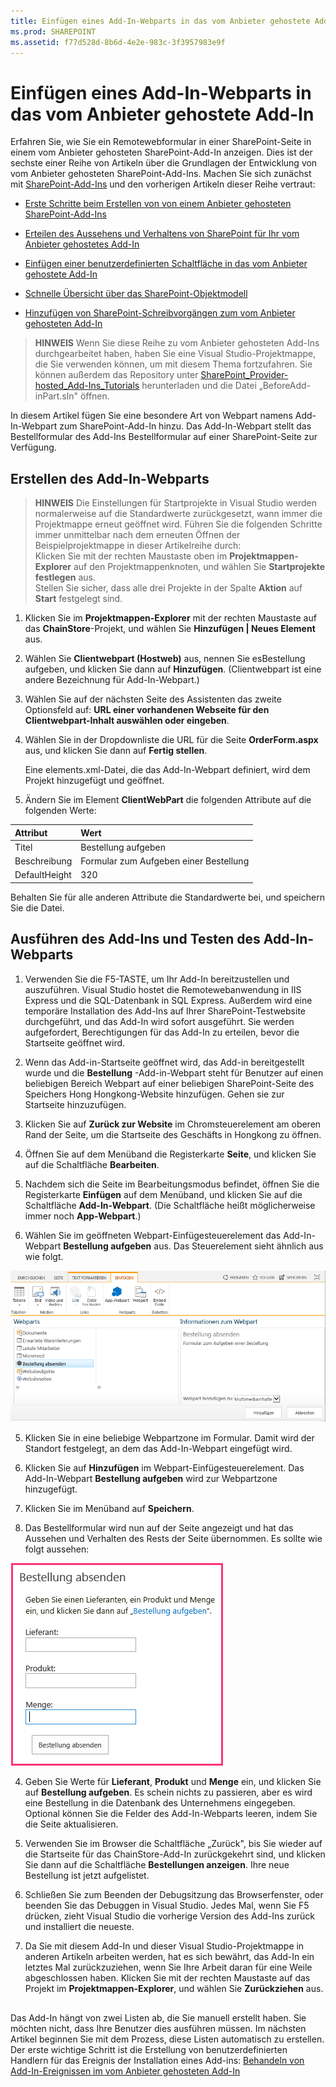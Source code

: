 ```yaml
---
title: Einfügen eines Add-In-Webparts in das vom Anbieter gehostete Add-In
ms.prod: SHAREPOINT
ms.assetid: f77d528d-8b6d-4e2e-983c-3f3957983e9f
---
```



# Einfügen eines Add-In-Webparts in das vom Anbieter gehostete Add-In
Erfahren Sie, wie Sie ein Remotewebformular in einer SharePoint-Seite in einem vom Anbieter gehosteten SharePoint-Add-In anzeigen.
Dies ist der sechste einer Reihe von Artikeln über die Grundlagen der Entwicklung von vom Anbieter gehosteten SharePoint-Add-Ins. Machen Sie sich zunächst mit  [SharePoint-Add-Ins](sharepoint-add-ins.md) und den vorherigen Artikeln dieser Reihe vertraut:





-  [Erste Schritte beim Erstellen von von einem Anbieter gehosteten SharePoint-Add-Ins](get-started-creating-provider-hosted-sharepoint-add-ins.md)


-  [Erteilen des Aussehens und Verhaltens von SharePoint für Ihr vom Anbieter gehostetes Add-In](give-your-provider-hosted-add-in-the-sharepoint-look-and-feel.md)


-  [Einfügen einer benutzerdefinierten Schaltfläche in das vom Anbieter gehostete Add-In](include-a-custom-button-in-the-provider-hosted-add-in.md)


-  [Schnelle Übersicht über das SharePoint-Objektmodell](get-a-quick-overview-of-the-sharepoint-object-model.md)


-  [Hinzufügen von SharePoint-Schreibvorgängen zum vom Anbieter gehosteten Add-In](add-sharepoint-write-operations-to-the-provider-hosted-add-in.md)



> **HINWEIS**
> Wenn Sie diese Reihe zu vom Anbieter gehosteten Add-Ins durchgearbeitet haben, haben Sie eine Visual Studio-Projektmappe, die Sie verwenden können, um mit diesem Thema fortzufahren. Sie können außerdem das Repository unter  [SharePoint_Provider-hosted_Add-Ins_Tutorials](https://github.com/OfficeDev/SharePoint_Provider-hosted_Add-ins_Tutorials) herunterladen und die Datei „BeforeAdd-inPart.sln" öffnen.




In diesem Artikel fügen Sie eine besondere Art von Webpart namens Add-In-Webpart zum SharePoint-Add-In hinzu. Das Add-In-Webpart stellt das Bestellformular des Add-Ins Bestellformular auf einer SharePoint-Seite zur Verfügung.
## Erstellen des Add-In-Webparts






> **HINWEIS**
>  Die Einstellungen für Startprojekte in Visual Studio werden normalerweise auf die Standardwerte zurückgesetzt, wann immer die Projektmappe erneut geöffnet wird. Führen Sie die folgenden Schritte immer unmittelbar nach dem erneuten Öffnen der Beispielprojektmappe in dieser Artikelreihe durch:<BR />  Klicken Sie mit der rechten Maustaste oben im **Projektmappen-Explorer** auf den Projektmappenknoten, und wählen Sie **Startprojekte festlegen** aus.<BR />  Stellen Sie sicher, dass alle drei Projekte in der Spalte **Aktion** auf **Start** festgelegt sind.





1. Klicken Sie im **Projektmappen-Explorer** mit der rechten Maustaste auf das **ChainStore**-Projekt, und wählen Sie **Hinzufügen | Neues Element** aus.


2. Wählen Sie **Clientwebpart (Hostweb)** aus, nennen Sie esBestellung aufgeben, und klicken Sie dann auf **Hinzufügen**. (Clientwebpart ist eine andere Bezeichnung für Add-In-Webpart.)


3. Wählen Sie auf der nächsten Seite des Assistenten das zweite Optionsfeld auf: **URL einer vorhandenen Webseite für den Clientwebpart-Inhalt auswählen oder eingeben**.


4. Wählen Sie in der Dropdownliste die URL für die Seite **OrderForm.aspx** aus, und klicken Sie dann auf **Fertig stellen**.

    Eine elements.xml-Datei, die das Add-In-Webpart definiert, wird dem Projekt hinzugefügt und geöffnet.


5. Ändern Sie im Element **ClientWebPart** die folgenden Attribute auf die folgenden Werte:


|**Attribut**|**Wert**|
|:-----|:-----|
|Titel|Bestellung aufgeben|
|Beschreibung|Formular zum Aufgeben einer Bestellung|
|DefaultHeight|320|
 

Behalten Sie für alle anderen Attribute die Standardwerte bei, und speichern Sie die Datei.



## Ausführen des Add-Ins und Testen des Add-In-Webparts






1. Verwenden Sie die F5-TASTE, um Ihr Add-In bereitzustellen und auszuführen. Visual Studio hostet die Remotewebanwendung in IIS Express und die SQL-Datenbank in SQL Express. Außerdem wird eine temporäre Installation des Add-Ins auf Ihrer SharePoint-Testwebsite durchgeführt, und das Add-In wird sofort ausgeführt. Sie werden aufgefordert, Berechtigungen für das Add-In zu erteilen, bevor die Startseite geöffnet wird.


2. Wenn das Add-in-Startseite geöffnet wird, das Add-in bereitgestellt wurde und die **Bestellung** -Add-in-Webpart steht für Benutzer auf einen beliebigen Bereich Webpart auf einer beliebigen SharePoint-Seite des Speichers Hong Hongkong-Website hinzufügen. Gehen sie zur Startseite hinzuzufügen.

1. Klicken Sie auf **Zurück zur Website** im Chromsteuerelement am oberen Rand der Seite, um die Startseite des Geschäfts in Hongkong zu öffnen.


2. Öffnen Sie auf dem Menüband die Registerkarte **Seite**, und klicken Sie auf die Schaltfläche **Bearbeiten**.


3. Nachdem sich die Seite im Bearbeitungsmodus befindet, öffnen Sie die Registerkarte **Einfügen** auf dem Menüband, und klicken Sie auf die Schaltfläche **Add-In-Webpart**. (Die Schaltfläche heißt möglicherweise immer noch **App-Webpart**.)


4. Wählen Sie im geöffneten Webpart-Einfügesteuerelement das Add-In-Webpart **Bestellung aufgeben** aus. Das Steuerelement sieht ähnlich aus wie folgt.

![SharePoint's Web Part insertion control. The part called "Place Order" is highlighted. Its name and description appears in a box at the right.](images/aae61f89-2e9e-4808-8b0c-2439dad7c701.PNG)





5. Klicken Sie in eine beliebige Webpartzone im Formular. Damit wird der Standort festgelegt, an dem das Add-In-Webpart eingefügt wird. 


6. Klicken Sie auf **Hinzufügen** im Webpart-Einfügesteuerelement. Das Add-In-Webpart **Bestellung aufgeben** wird zur Webpartzone hinzugefügt.


7. Klicken Sie im Menüband auf **Speichern**.


3. Das Bestellformular wird nun auf der Seite angezeigt und hat das Aussehen und Verhalten des Rests der Seite übernommen. Es sollte wie folgt aussehen: 

![The Place Order add-in part on the page with text boxes for Product, Supplier, and Quantity. There is also a "Place Order" button.](images/beae2e3c-c1f4-4334-8ab8-0c42252cb2a2.PNG)





4. Geben Sie Werte für **Lieferant**, **Produkt** und **Menge** ein, und klicken Sie auf **Bestellung aufgeben**. Es schein nichts zu passieren, aber es wird eine Bestellung in die Datenbank des Unternehmens eingegeben. Optional können Sie die Felder des Add-In-Webparts leeren, indem Sie die Seite aktualisieren.


5. Verwenden Sie im Browser die Schaltfläche „Zurück", bis Sie wieder auf die Startseite für das ChainStore-Add-In zurückgekehrt sind, und klicken Sie dann auf die Schaltfläche **Bestellungen anzeigen**. Ihre neue Bestellung ist jetzt aufgelistet.


6. Schließen Sie zum Beenden der Debugsitzung das Browserfenster, oder beenden Sie das Debuggen in Visual Studio. Jedes Mal, wenn Sie F5 drücken, zieht Visual Studio die vorherige Version des Add-Ins zurück und installiert die neueste.


7. Da Sie mit diesem Add-In und dieser Visual Studio-Projektmappe in anderen Artikeln arbeiten werden, hat es sich bewährt, das Add-In ein letztes Mal zurückzuziehen, wenn Sie Ihre Arbeit daran für eine Weile abgeschlossen haben. Klicken Sie mit der rechten Maustaste auf das Projekt im **Projektmappen-Explorer**, und wählen Sie **Zurückziehen** aus.



## 
<a name="Nextsteps"> </a>

 Das Add-In hängt von zwei Listen ab, die Sie manuell erstellt haben. Sie möchten nicht, dass Ihre Benutzer dies ausführen müssen. Im nächsten Artikel beginnen Sie mit dem Prozess, diese Listen automatisch zu erstellen. Der erste wichtige Schritt ist die Erstellung von benutzerdefinierten Handlern für das Ereignis der Installation eines Add-ins: [Behandeln von Add-In-Ereignissen im vom Anbieter gehosteten Add-In](handle-add-in-events-in-the-provider-hosted-add-in.md)




